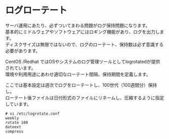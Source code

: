 # ログローテート
サーバ運用にあたり、必ずついてまわる問題がログ保持問題になります。  
基本的にミドルウェアやソフトウェアにはロギング機能があり、ログを出力します。  
ディスクサイズは無限ではないので、ログのローテート、保持数は必ず意識する必要があります。

CentOS /Redhat ではOSやシステムのログ管理ツールとしてlogrotatedが提供されています。  
環境や利用用途にあわせ適切なローテート間隔、保持期間を定義します。  

ここでは基本設定は週次でログをローテートし、100世代（100週間分）保持し。  
ローテート後ファイルは日付形式のファイルにリネームし、圧縮するように指定しています。  

```
# vi /etc/logrotate.conf
weekly
rotate 100
dateext
compress
```
